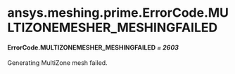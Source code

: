 # ansys.meshing.prime.ErrorCode.MULTIZONEMESHER_MESHINGFAILED



#### ErrorCode.MULTIZONEMESHER_MESHINGFAILED *= 2603*

Generating MultiZone mesh failed.

<!-- !! processed by numpydoc !! -->
